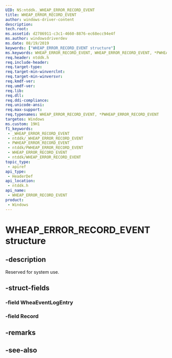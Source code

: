 ```yaml
---
UID: NS:ntddk._WHEAP_ERROR_RECORD_EVENT
title: WHEAP_ERROR_RECORD_EVENT
author: windows-driver-content
description: 
tech.root: 
ms.assetid: d2786911-c3c1-4660-8876-ec68ecc94e4f
ms.author: windowsdriverdev
ms.date: 08/19/2019
keywords: ["WHEAP_ERROR_RECORD_EVENT structure"]
ms.keywords: WHEAP_ERROR_RECORD_EVENT, WHEAP_ERROR_RECORD_EVENT, *PWHEAP_ERROR_RECORD_EVENT,
req.header: ntddk.h
req.include-header: 
req.target-type: 
req.target-min-winverclnt: 
req.target-min-winversvr: 
req.kmdf-ver: 
req.umdf-ver: 
req.lib: 
req.dll: 
req.ddi-compliance: 
req.unicode-ansi: 
req.max-support: 
req.typenames: WHEAP_ERROR_RECORD_EVENT, *PWHEAP_ERROR_RECORD_EVENT
targetos: Windows
ms.custom: 19H1
f1_keywords:
 - _WHEAP_ERROR_RECORD_EVENT
 - ntddk/_WHEAP_ERROR_RECORD_EVENT
 - PWHEAP_ERROR_RECORD_EVENT
 - ntddk/PWHEAP_ERROR_RECORD_EVENT
 - WHEAP_ERROR_RECORD_EVENT
 - ntddk/WHEAP_ERROR_RECORD_EVENT
topic_type:
 - apiref
api_type:
 - HeaderDef
api_location:
 - ntddk.h
api_name:
 - WHEAP_ERROR_RECORD_EVENT
product:
 - Windows
---
```


# WHEAP_ERROR_RECORD_EVENT structure


## -description

Reserved for system use.

## -struct-fields

### -field WheaEventLogEntry

### -field Record

## -remarks

## -see-also

